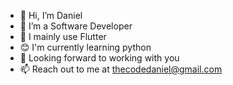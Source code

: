 - 👋 Hi, I’m Daniel
- 👀 I’m a Software Developer
- 🌱 I mainly use Flutter
- 😊 I'm currently learning python
- 💞️ Looking forward to working with you
- 📫 Reach out to me at thecodedaniel@gmail.com

<!---
TheCodeDaniel/TheCodeDaniel is a ✨ special ✨ repository because its `README.md` (this file) appears on your GitHub profile.
You can click the Preview link to take a look at your changes.
--->
